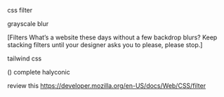 css filter

grayscale
blur

[Filters
What’s a website these days without a few backdrop blurs? Keep stacking filters until your designer asks you to please, please stop.]

tailwind css


()
complete halyconic


review this 
https://developer.mozilla.org/en-US/docs/Web/CSS/filter
